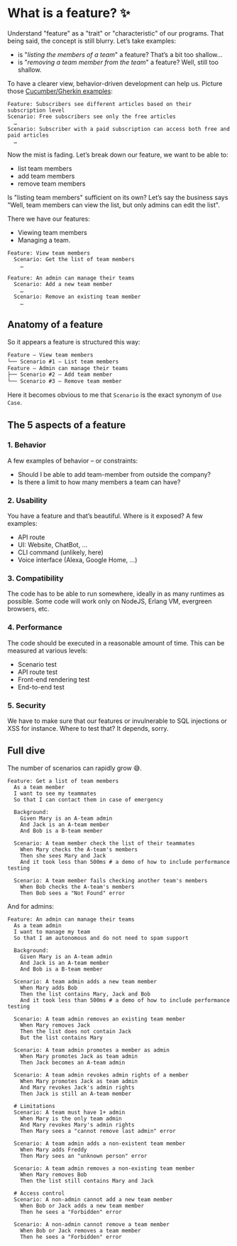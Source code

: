 # What is a feature? ✨

Understand "feature" as a "trait" or "characteristic" of our programs. That being said, the concept is still blurry. Let’s take examples:

- is "_listing the members of a team_" a feature? That’s a bit too shallow…
- is "_removing a team member from the team_" a feature? Well, still too shallow.

To have a clearer view, behavior-driven development can help us. Picture those [Cucumber/Gherkin examples](https://cucumber.io/docs/bdd/better-gherkin):

```gherkin
Feature: Subscribers see different articles based on their subscription level
Scenario: Free subscribers see only the free articles
  …
Scenario: Subscriber with a paid subscription can access both free and paid articles
  …
```

Now the mist is fading. Let’s break down our feature, we want to be able to:

- list team members
- add team members
- remove team members

Is "listing team members" sufficient on its own? Let’s say the business says "Well, team members can view the list, but only admins can edit the list".

There we have our features:

- Viewing team members
- Managing a team.

```gherkin
Feature: View team members
  Scenario: Get the list of team members
    …

Feature: An admin can manage their teams
  Scenario: Add a new team member
    …
  Scenario: Remove an existing team member
    …
```

## Anatomy of a feature

So it appears a feature is structured this way:

```txt
Feature – View team members
└── Scenario #1 – List team members
Feature – Admin can manage their teams
├── Scenario #2 – Add team member
└── Scenario #3 – Remove team member
```

Here it becomes obvious to me that `Scenario` is the exact synonym of `Use Case`.

## The 5 aspects of a feature

### 1. Behavior

A few examples of behavior – or constraints:

- Should I be able to add team-member from outside the company?
- Is there a limit to how many members a team can have?

### 2. Usability

You have a feature and that’s beautiful. Where is it exposed? A few examples:

- API route
- UI: Website, ChatBot, …
- CLI command (unlikely, here)
- Voice interface (Alexa, Google Home, …)

### 3. Compatibility

The code has to be able to run somewhere, ideally in as many runtimes as possible.
Some code will work only on NodeJS, Erlang VM, evergreen browsers, etc.

### 4. Performance

The code should be executed in a reasonable amount of time. This can be measured at various levels:

- Scenario test
- API route test
- Front-end rendering test
- End-to-end test

### 5. Security

We have to make sure that our features or invulnerable to SQL injections or XSS for instance.
Where to test that? It depends, sorry.

## Full dive

The number of scenarios can rapidly grow 😅.

```gherkin
Feature: Get a list of team members
  As a team member
  I want to see my teammates
  So that I can contact them in case of emergency

  Background:
    Given Mary is an A-team admin
    And Jack is an A-team member
    And Bob is a B-team member

  Scenario: A team member check the list of their teammates
    When Mary checks the A-team's members
    Then she sees Mary and Jack
    And it took less than 500ms # a demo of how to include performance testing

  Scenario: A team member fails checking another team's members
    When Bob checks the A-team's members
    Then Bob sees a "Not Found" error
```

And for admins:

```gherkin
Feature: An admin can manage their teams
  As a team admin
  I want to manage my team
  So that I am autonomous and do not need to spam support

  Background:
    Given Mary is an A-team admin
    And Jack is an A-team member
    And Bob is a B-team member

  Scenario: A team admin adds a new team member
    When Mary adds Bob
    Then the list contains Mary, Jack and Bob
    And it took less than 500ms # a demo of how to include performance testing

  Scenario: A team admin removes an existing team member
    When Mary removes Jack
    Then the list does not contain Jack
    But the list contains Mary

  Scenario: A team admin promotes a member as admin
    When Mary promotes Jack as team admin
    Then Jack becomes an A-team admin

  Scenario: A team admin revokes admin rights of a member
    When Mary promotes Jack as team admin
    And Mary revokes Jack's admin rights
    Then Jack is still an A-team member

  # Limitations
  Scenario: A team must have 1+ admin
    When Mary is the only team admin
    And Mary revokes Mary's admin rights
    Then Mary sees a "cannot remove last admin" error

  Scenario: A team admin adds a non-existent team member
    When Mary adds Freddy
    Then Mary sees an "unknown person" error

  Scenario: A team admin removes a non-existing team member
    When Mary removes Bob
    Then the list still contains Mary and Jack

  # Access control
  Scenario: A non-admin cannot add a new team member
    When Bob or Jack adds a new team member
    Then he sees a "Forbidden" error

  Scenario: A non-admin cannot remove a team member
    When Bob or Jack removes a team member
    Then he sees a "Forbidden" error
```

